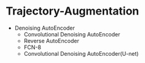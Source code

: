 # Trajectory-Augmentation
* Denoising AutoEncoder
  * Convolutional Denoising AutoEncoder
  * Reverse AutoEncoder
  * FCN-8
  * Convolutional Denoising AutoEncoder(U-net)
